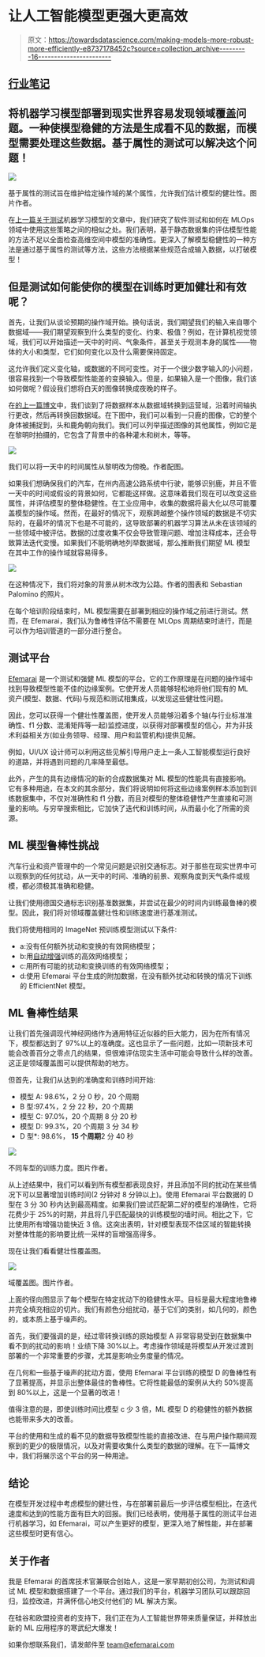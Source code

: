 # 让人工智能模型更强大更高效

> 原文：<https://towardsdatascience.com/making-models-more-robust-more-efficiently-e8737178452c?source=collection_archive---------16----------------------->

## [行业笔记](https://towardsdatascience.com/tagged/notes-from-industry)

## 将机器学习模型部署到现实世界容易发现领域覆盖问题。一种使模型稳健的方法是生成看不见的数据，而模型需要处理这些数据。基于属性的测试可以解决这个问题！

![](img/d5ede7f121c96a27351b36d37f8e6a3d.png)

基于属性的测试旨在维护给定操作域的某个属性，允许我们估计模型的健壮性。图片作者。

在[上一篇关于测试](/why-dont-we-test-machine-learning-as-we-test-software-43f5720903d)机器学习模型的文章中，我们研究了软件测试和如何在 MLOps 领域中使用这些策略之间的相似之处。我们表明，基于静态数据集的评估模型性能的方法不足以全面检查高维空间中模型的准确性。更深入了解模型稳健性的一种方法是通过基于属性的测试等方法，这些方法根据某些规范合成输入数据，以打破模型！

## 但是测试如何能使你的模型在训练时更加健壮和有效呢？

首先，让我们从谈论预期的操作域开始。换句话说，我们期望我们的输入来自哪个数据域——我们期望观察到什么类型的变化、约束、极值？例如，在计算机视觉领域，我们可以开始描述一天中的时间、气象条件，甚至关于观测本身的属性——物体的大小和类型，它们如何变化以及什么需要保持固定。

这允许我们定义变化轴，或数据的不同可变性。对于一个很少数字输入的小问题，很容易找到一个导致模型性能差的变换输入。但是，如果输入是一个图像，我们该如何做呢？假设我们想将白天的图像转换成夜晚的样子。

在[的上一篇博文](/why-dont-we-test-machine-learning-as-we-test-software-43f5720903d)中，我们谈到了将数据样本从数据域转换到运营域，沿着时间轴执行更改，然后再转换回数据域。在下图中，我们可以看到一只鹿的图像，它的整个身体被捕捉到，头和鹿角朝向我们。我们可以列举描述图像的其他属性，例如它是在黎明时拍摄的，它包含了背景中的各种灌木和树木，等等。

![](img/5a256fac351c4f75184e8bd4b554e646.png)

我们可以将一天中的时间属性从黎明改为傍晚。作者配图。

如果我们想确保我们的汽车，在州内高速公路系统中行驶，能够识别鹿，并且不管一天中的时间或假设的背景如何，它都能这样做。这意味着我们现在可以改变这些属性，并评估模型的整体稳健性。在工业应用中，收集的数据将最大化以尽可能覆盖模型的操作域。然而，在最好的情况下，观察跨越整个操作领域的数据是不切实际的，在最坏的情况下也是不可能的，这导致部署的机器学习算法从未在该领域的一些领域中被评估。数据的过度收集不仅会导致管理问题、增加注释成本，还会导致算法迭代变慢。如果我们不能明确地列举数据域，那么推断我们期望 ML 模型在其中工作的操作域就容易得多。

![](img/07d0ec6974cc79e212ebd349772f9dd7.png)

在这种情况下，我们将对象的背景从树木改为公路。作者的图表和 Sebastian Palomino 的照片。

在每个培训阶段结束时，ML 模型需要在部署到相应的操作域之前进行测试。然而，在 Efemarai，我们认为鲁棒性评估不需要在 MLOps 周期结束时进行，而是可以作为培训管道的一部分进行整合。

## 测试平台

[Efemarai](https://efemarai.com) 是一个测试和强健 ML 模型的平台。它的工作原理是在问题的操作域中找到导致模型性能不佳的边缘案例。它使开发人员能够轻松地将他们现有的 ML 资产(模型、数据、代码)与规范和测试相集成，以发现这些健壮性问题。

因此，您可以获得一个健壮性覆盖图，使开发人员能够沿着多个轴(与行业标准准确性、f1 分数、混淆矩阵等一起)监控进度，以获得对部署模型的信心，并为非技术利益相关方(如业务领导、经理、用户和监管机构)提供见解。

例如，UI/UX 设计师可以利用这些见解引导用户走上一条人工智能模型运行良好的道路，并将遇到问题的几率降至最低。

此外，产生的具有边缘情况的新的合成数据集对 ML 模型的性能具有直接影响。它有多种用途，在本文的其余部分，我们将说明如何将这些边缘案例样本添加到训练数据集中，不仅对准确性和 f1 分数，而且对模型的整体稳健性产生直接和可测量的影响。与穷举搜索相比，它加快了迭代和训练时间，从而最小化了所需的资源。

## ML 模型鲁棒性挑战

汽车行业和资产管理中的一个常见问题是识别交通标志。对于那些在现实世界中可以观察到的任何扰动，从一天中的时间、准确的前景、观察角度到天气条件或规模，都必须极其准确和稳健。

让我们使用德国交通标志识别基准数据集，并尝试在最少的时间内训练最鲁棒的模型。因此，我们将对领域覆盖健壮性和训练速度进行基准测试。

我们将使用相同的 ImageNet 预训练模型测试以下条件:

*   a:没有任何额外扰动和变换的有效网络模型；
*   b:用[自动增强](https://pytorch.org/vision/master/transforms.html?highlight=autoaugment#torchvision.transforms.AutoAugment)训练的高效网络模型；
*   c:用所有可能的扰动和变换训练的有效网络模型；
*   d:使用 Efemarai 平台生成的附加数据，在没有额外扰动和转换的情况下训练的 EfficientNet 模型。

## ML 鲁棒性结果

让我们首先强调现代神经网络作为通用特征近似器的巨大能力，因为在所有情况下，模型都达到了 97%以上的准确度。这也显示了一些问题，比如一项新技术可能会改善百分之零点几的结果，但很难评估现实生活中可能会导致什么样的改善。这正是领域覆盖图可以提供帮助的地方。

但首先，让我们从达到的准确度和训练时间开始:

*   模型 A: 98.6%，2 分 0 秒，20 个周期
*   B 型:97.4%，2 分 22 秒，20 个周期
*   模型 C: 97.0%，20 个周期 8 分 20 秒
*   模型 D: 99.3%，20 个周期 3 分 34 秒
*   D 型*: 98.6%， **15 个周期**2 分 40 秒

![](img/3efd7b453855d961bb0e42706f63e564.png)

不同车型的训练力度。图片作者。

从上述结果中，我们可以看到所有模型都表现良好，并且添加不同的扰动在某些情况下可以显著增加训练时间(2 分钟对 8 分钟以上)。使用 Efemarai 平台数据的 D 型在 3 分 30 秒内达到最高精度。如果我们尝试匹配第二好的模型的准确性，它将花费少于 25%的时期，并且将几乎匹配最快的训练模型的墙时间。相比之下，它比使用所有增强功能快近 3 倍。这突出表明，针对模型表现不佳区域的智能转换对整体性能的影响要比统一采样的盲增强高得多。

现在让我们看看健壮性覆盖图。

![](img/24eb45e5d1bd0a10f7fa59afac32d664.png)

域覆盖图。图片作者。

上面的径向图显示了每个模型在特定扰动下的稳健性水平。目标是最大程度地鲁棒并完全填充相应的切片。我们有颜色分组扰动，基于它们的类别，如几何的，颜色的，或本质上基于噪声的。

首先，我们要强调的是，经过零转换训练的原始模型 A 非常容易受到在数据集中看不到的扰动的影响！业绩下降 30%以上。考虑操作领域是将模型从开发过渡到部署的一个非常重要的步骤，尤其是影响业务度量的情况。

在几何和一些基于噪声的扰动方面，使用 Efemarai 平台训练的模型 D 的鲁棒性有了显著提高，并显示出整体最佳的鲁棒性。它将性能最低的案例从大约 50%提高到 80%以上，这是一个显著的改进！

值得注意的是，即使训练时间比模型 c 少 3 倍，ML 模型 D 的稳健性的额外数据也能带来多大的改善。

平台的使用和生成的看不见的数据导致模型性能的直接改进、在与用户操作期间观察到的更少的极限情况，以及对需要收集什么类型的数据的理解。在下一篇博文中，我们将展示这个平台的另一种用途。

## 结论

在模型开发过程中考虑模型的健壮性，与在部署前最后一步评估模型相比，在迭代速度和达到的性能方面有巨大的回报。我们已经表明，使用基于属性的测试平台进行机器学习，如 Efemarai，可以产生更好的模型，更深入地了解性能，并在部署这些模型时更有信心。

## **关于作者**

我是 Efemarai 的首席技术官兼联合创始人，这是一家早期初创公司，为测试和调试 ML 模型和数据搭建了一个平台。通过我们的平台，机器学习团队可以跟踪回归，监控改进，并满怀信心地交付他们的 ML 解决方案。

在硅谷和欧盟投资者的支持下，我们正在为人工智能世界带来质量保证，并释放出新的 ML 应用程序的寒武纪大爆发！

如果你想联系我们，请发邮件至 team@efemarai.com